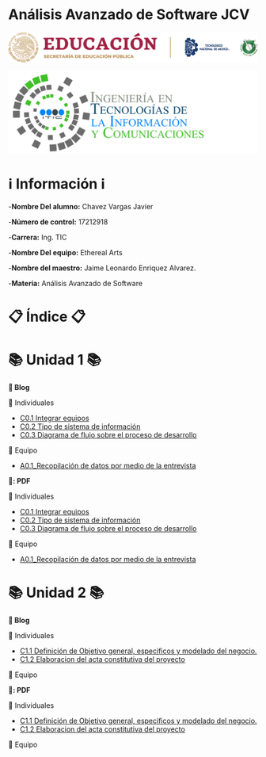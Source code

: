 # Análisis Avanzado de Software JCV
![](https://github.com/JavierChavez/AnalisisSoftwareJavierCV/blob/main/Img/liston%20de%20logos%20oficiales%20educacion-tecnm-itt.png?raw=true)

![](https://github.com/JavierChavez/AnalisisSoftwareJavierCV/blob/main/Img/TECNOLOGIAS-DE-LA-INFORMACION-Y-COMUNICACIONES_HEADING1-2048x672.png?raw=true)


# :information_source: Información :information_source: #

-**Nombre Del alumno:** Chavez Vargas Javier

-**Número de control:** 17212918

-**Carrera:** Ing. TIC

-**Nombre Del equipo:** Ethereal Arts

-**Nombre del maestro:** Jaime Leonardo Enriquez Alvarez.

-**Materia:** Análisis Avanzado de Software

# :clipboard: Índice :clipboard: #



<!-- Unidad 1 -->
# :books: Unidad 1 :books: #

**:open_file_folder: Blog**

:bust_in_silhouette: Individuales 

* [C0.1 Integrar equipos](https://github.com/JavierChavez/AnalisisSoftwareJavierCV/blob/main/Blog/C0.1_IntegrarEquiposdeTrabajo_ChavezVargasJavier.md)
* [C0.2  Tipo de sistema de información](https://github.com/JavierChavez/AnalisisSoftwareJavierCV/blob/main/Blog/C0.2_Tipo_de_Sistema_Desarrollar_ChavezVargasJAvier.md)
* [C0.3  Diagrama de flujo sobre el proceso de desarrollo](https://github.com/JavierChavez/AnalisisSoftwareJavierCV/blob/main/Blog/C0.3_DiagramadeFlujo_Proceso.md)

:busts_in_silhouette: Equipo

* [A0.1_Recopilación de datos por medio de la entrevista](https://github.com/JavierChavez/AnalisisSoftwareJavierCV/blob/main/Blog/A0.1_Data_collection_through_the_interview_ChavezVargasJavier.md)


**:open_file_folder:: PDF**


:bust_in_silhouette: Individuales 
* [C0.1 Integrar equipos](https://github.com/JavierChavez/AnalisisSoftwareJavierCV/blob/main/PDF/C0.1_IntegrarEquiposdeTrabajo_ChavezVargasJavier.pdf)
* [C0.2  Tipo de sistema de información](https://github.com/JavierChavez/AnalisisSoftwareJavierCV/blob/main/PDF/C0.2_Tipo_de_Sistema_Desarrollar_ChavezVargasJavier.pdf) 
* [C0.3  Diagrama de flujo sobre el proceso de desarrollo](https://github.com/JavierChavez/AnalisisSoftwareJavierCV/blob/main/PDF/C0.3_DiagramadeFlujoProcesodesarrollo_ChavezVargasJavier.pdf)


:busts_in_silhouette: Equipo


* [A0.1_Recopilación de datos por medio de la entrevista](https://github.com/JavierChavez/AnalisisSoftwareJavierCV/blob/main/PDF/A0.1_Data_collection_through_the_interview_ChavezVargasJavier.pdf)


<!-- Unidad 2 -->

# :books: Unidad 2 :books: #

**:open_file_folder: Blog**

:bust_in_silhouette: Individuales 

* [C1.1 Definición de Objetivo general, especificos y modelado del negocio.](https://github.com/JavierChavez/AnalisisSoftwareJavierCV/blob/main/Blog/C1.1_ObjetivosGenerales_especificos_ChavezVargasJavier.md)
* [C1.2 Elaboracion del acta constitutiva del proyecto](https://github.com/JavierChavez/AnalisisSoftwareJavierCV/blob/main/Blog/C1.2_Acta_Constitutiva_del_proyecto_ChavezVargasJavier.md)


:busts_in_silhouette: Equipo



**:open_file_folder:: PDF**


:bust_in_silhouette: Individuales 
* [C1.1 Definición de Objetivo general, especificos y modelado del negocio.](https://github.com/JavierChavez/AnalisisSoftwareJavierCV/blob/main/PDF/C1.1_ObjetivosGenerales_especificos_ChavezVargasJavier.pdf)
* [C1.2 Elaboracion del acta constitutiva del proyecto](https://github.com/JavierChavez/AnalisisSoftwareJavierCV/blob/main/PDF/C1.2_Acta_Constitutiva_del_proyecto_ChavezVargasJavier.pdf)


:busts_in_silhouette: Equipo



